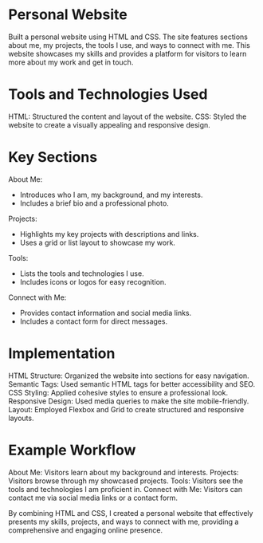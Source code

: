 # Personal Website

Built a personal website using HTML and CSS. The site features sections about me, my projects, the tools I use, and ways to connect with me. This website showcases my skills and provides a platform for visitors to learn more about my work and get in touch.

# Tools and Technologies Used
HTML: Structured the content and layout of the website.
CSS: Styled the website to create a visually appealing and responsive design.

# Key Sections
About Me:
- Introduces who I am, my background, and my interests.
- Includes a brief bio and a professional photo.

Projects:
- Highlights my key projects with descriptions and links.
- Uses a grid or list layout to showcase my work.

Tools:
- Lists the tools and technologies I use.
- Includes icons or logos for easy recognition.

Connect with Me:
- Provides contact information and social media links.
- Includes a contact form for direct messages.

# Implementation
HTML
Structure: Organized the website into sections for easy navigation.
Semantic Tags: Used semantic HTML tags for better accessibility and SEO.
CSS
Styling: Applied cohesive styles to ensure a professional look.
Responsive Design: Used media queries to make the site mobile-friendly.
Layout: Employed Flexbox and Grid to create structured and responsive layouts.

# Example Workflow
About Me: Visitors learn about my background and interests.
Projects: Visitors browse through my showcased projects.
Tools: Visitors see the tools and technologies I am proficient in.
Connect with Me: Visitors can contact me via social media links or a contact form.

By combining HTML and CSS, I created a personal website that effectively presents my skills, projects, and ways to connect with me, providing a comprehensive and engaging online presence.
